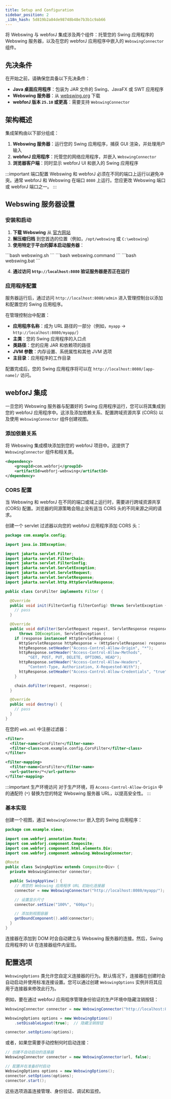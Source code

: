 ```yaml
---
title: Setup and Configuration
sidebar_position: 2
_i18n_hash: 5d819b2a84de98748b48e7b3b1c9ab66
---
```

将 Webswing 与 webforJ 集成涉及两个组件：托管您的 Swing 应用程序的 Webswing 服务器，以及在您的 webforJ 应用程序中嵌入的 `WebswingConnector` 组件。

## 先决条件

在开始之前，请确保您具备以下先决条件：

- **Java 桌面应用程序**：包装为 JAR 文件的 Swing、JavaFX 或 SWT 应用程序
- **Webswing 服务器**：从 [webswing.org](https://webswing.org) 下载
- **webforJ 版本 `25.10` 或更高**：需要支持 `WebswingConnector`

## 架构概述

集成架构由以下部分组成：

1. **Webswing 服务器**：运行您的 Swing 应用程序，捕获 GUI 渲染，并处理用户输入
2. **webforJ 应用程序**：托管您的网络应用程序，并嵌入 `WebswingConnector`
3. **浏览器客户端**：同时显示 webforJ UI 和嵌入的 Swing 应用程序

:::important 端口配置
Webswing 和 webforJ 必须在不同的端口上运行以避免冲突。通常 webforJ 和 Webswing 在端口 `8080` 上运行。您应更改 Webswing 端口或 webforJ 端口之一。
:::

## Webswing 服务器设置

### 安装和启动

1. **下载 Webswing** 从 [官方网站](https://www.webswing.org/en/downloads)
2. **解压缩归档** 到您首选的位置（例如，`/opt/webswing` 或 `C:\webswing`）
3. **使用特定于平台的脚本启动服务器**：

<Tabs>
      <TabItem value="Linux" label="Linux" default>
        ```bash
        webswing.sh
        ```
      </TabItem>
      <TabItem value="macOS" label="macOS">
        ```bash
        webswing.command
        ```
      </TabItem>
      <TabItem value="Windows" label="Windows">
        ```bash
        webswing.bat
        ```
      </TabItem>
</Tabs>

4. **通过访问 `http://localhost:8080` 验证服务器是否正在运行**

### 应用程序配置

服务器运行后，通过访问 `http://localhost:8080/admin` 进入管理控制台以添加和配置您的 Swing 应用程序。

在管理控制台中配置：

- **应用程序名称**：成为 URL 路径的一部分（例如，`myapp` → `http://localhost:8080/myapp/`）
- **主类**：您的 Swing 应用程序的入口点
- **类路径**：您的应用 JAR 和依赖项的路径
- **JVM 参数**：内存设置、系统属性和其他 JVM 选项
- **主目录**：应用程序的工作目录

配置完成后，您的 Swing 应用程序将可以在 `http://localhost:8080/[app-name]/` 访问。

## webforJ 集成

一旦您的 Webswing 服务器与配置好的 Swing 应用程序运行，您可以将其集成到您的 webforJ 应用程序中。这涉及添加依赖关系、配置跨域资源共享 (CORS) 以及使用 `WebswingConnector` 组件创建视图。

### 添加依赖关系

将 Webswing 集成模块添加到您的 webforJ 项目中。这提供了 `WebswingConnector` 组件和相关类。

```xml
<dependency>
    <groupId>com.webforj</groupId>
    <artifactId>webforj-webswing</artifactId>
</dependency>
```

### CORS 配置

当 Webswing 和 webforJ 在不同的端口或域上运行时，需要进行跨域资源共享 (CORS) 配置。浏览器的同源策略会阻止没有适当 CORS 头的不同来源之间的请求。

创建一个 servlet 过滤器以向您的 webforJ 应用程序添加 CORS 头：

```java title="CorsFilter.java"
package com.example.config;

import java.io.IOException;

import jakarta.servlet.Filter;
import jakarta.servlet.FilterChain;
import jakarta.servlet.FilterConfig;
import jakarta.servlet.ServletException;
import jakarta.servlet.ServletRequest;
import jakarta.servlet.ServletResponse;
import jakarta.servlet.http.HttpServletResponse;

public class CorsFilter implements Filter {

  @Override
  public void init(FilterConfig filterConfig) throws ServletException {
    // pass
  }

  @Override
  public void doFilter(ServletRequest request, ServletResponse response, FilterChain chain)
      throws IOException, ServletException {
    if (response instanceof HttpServletResponse) {
      HttpServletResponse httpResponse = (HttpServletResponse) response;
      httpResponse.setHeader("Access-Control-Allow-Origin", "*");
      httpResponse.setHeader("Access-Control-Allow-Methods",
          "GET, POST, PUT, DELETE, OPTIONS, HEAD");
      httpResponse.setHeader("Access-Control-Allow-Headers",
          "Content-Type, Authorization, X-Requested-With");
      httpResponse.setHeader("Access-Control-Allow-Credentials", "true");
    }

    chain.doFilter(request, response);
  }

  @Override
  public void destroy() {
    // pass
  }
}
```

在您的 `web.xml` 中注册过滤器：

```xml
<filter>
  <filter-name>CorsFilter</filter-name>
  <filter-class>com.example.config.CorsFilter</filter-class>
</filter>

<filter-mapping>
  <filter-name>CorsFilter</filter-name>
  <url-pattern>/*</url-pattern>
</filter-mapping>
```

:::important 生产环境访问
对于生产环境，将 `Access-Control-Allow-Origin` 中的通配符 (`*`) 替换为您的特定 Webswing 服务器 URL，以提高安全性。
:::

### 基本实现

创建一个视图，通过 `WebswingConnector` 嵌入您的 Swing 应用程序：

```java title="SwingAppView.java"
package com.example.views;

import com.webforj.annotation.Route;
import com.webforj.component.Composite;
import com.webforj.component.html.elements.Div;
import com.webforj.component.webswing.WebswingConnector;

@Route
public class SwingAppView extends Composite<Div> {
  private WebswingConnector connector;

  public SwingAppView() {
    // 用您的 Webswing 应用程序 URL 初始化连接器
    connector = new WebswingConnector("http://localhost:8080/myapp/");

    // 设置显示尺寸
    connector.setSize("100%", "600px");

    // 添加到视图容器
    getBoundComponent().add(connector);
  }
}
```

连接器在添加到 DOM 时会自动建立与 Webswing 服务器的连接。然后，Swing 应用程序的 UI 在连接器组件内呈现。

## 配置选项

`WebswingOptions` 类允许您自定义连接器的行为。默认情况下，连接器在创建时会自动启动并使用标准连接设置。您可以通过创建 `WebswingOptions` 实例并将其应用于连接器来修改此行为。

例如，要在通过 webforJ 应用程序管理身份验证的生产环境中隐藏注销按钮：

```java
WebswingConnector connector = new WebswingConnector("http://localhost:8080/myapp/");

WebswingOptions options = new WebswingOptions()
    .setDisableLogout(true);  // 隐藏注销按钮

connector.setOptions(options);
```

或者，如果您需要手动控制何时启动连接：

```java
// 创建不自动启动的连接器
WebswingConnector connector = new WebswingConnector(url, false);

// 配置并在准备好时启动
WebswingOptions options = new WebswingOptions();
connector.setOptions(options);
connector.start();
```

这些选项涵盖连接管理、身份验证、调试和监控。
